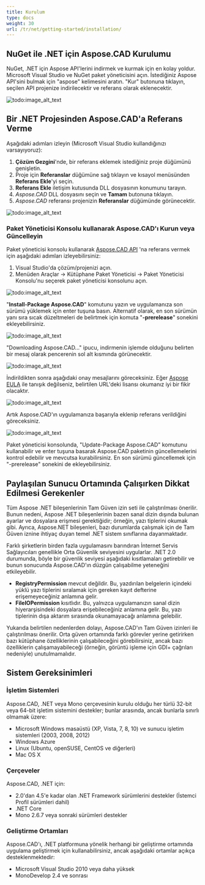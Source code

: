 ```yaml
---
title: Kurulum
type: docs
weight: 30
url: /tr/net/getting-started/installation/
---
```


## **NuGet ile .NET için Aspose.CAD Kurulumu**

NuGet, .NET için Aspose API'lerini indirmek ve kurmak için en kolay yoldur. Microsoft Visual Studio ve NuGet paket yöneticisini açın. İstediğiniz Aspose API'sini bulmak için "aspose" kelimesini aratın. "Kur" butonuna tıklayın, seçilen API projenize indirilecektir ve referans olarak eklenecektir.

![todo:image_alt_text](/cad/_assets/install/installation_1.png)

## **Bir .NET Projesinden Aspose.CAD'a Referans Verme**

Aşağıdaki adımları izleyin (Microsoft Visual Studio kullandığınızı varsayıyoruz):

1. **Çözüm Gezgini**'nde, bir referans eklemek istediğiniz proje düğümünü genişletin.
1. Proje için **Referanslar** düğümüne sağ tıklayın ve kısayol menüsünden **Referans Ekle**'yi seçin.
1. **Referans Ekle** iletişim kutusunda DLL dosyasının konumunu tarayın.
1. *Aspose.CAD* DLL dosyasını seçin ve **Tamam** butonuna tıklayın.
1. *Aspose.CAD* referansı projenizin **Referanslar** düğümünde görünecektir.

![todo:image_alt_text](/cad/_assets/install/installation_2.png)

### **Paket Yöneticisi Konsolu kullanarak Aspose.CAD'ı Kurun veya Güncelleyin**

Paket yöneticisi konsolu kullanarak [Aspose.CAD API](https://www.nuget.org/packages/Aspose.CAD/) 'na referans vermek için aşağıdaki adımları izleyebilirsiniz:

1. Visual Studio'da çözüm/projenizi açın.
1. Menüden Araçlar -> Kütüphane Paket Yöneticisi -> Paket Yöneticisi Konsolu'nu seçerek paket yöneticisi konsolunu açın.

![todo:image_alt_text](/cad/_assets/install/installation_3.png)

"**Install-Package Aspose.CAD**" komutunu yazın ve uygulamanıza son sürümü yüklemek için enter tuşuna basın. Alternatif olarak, en son sürümün yanı sıra sıcak düzeltmeleri de belirtmek için komuta "**-prerelease**" sonekini ekleyebilirsiniz.

![todo:image_alt_text](/cad/_assets/install/installation_4.png)

"Downloading Aspose.CAD..." ipucu, indirmenin işlemde olduğunu belirten bir mesaj olarak pencerenin sol alt kısmında görünecektir.

![todo:image_alt_text](/cad/_assets/install/installation_5.png)

İndirildikten sonra aşağıdaki onay mesajlarını göreceksiniz. Eğer [Aspose EULA](https://about.aspose.com/legal/eula) ile tanışık değilseniz, belirtilen URL'deki lisansı okumanız iyi bir fikir olacaktır.

![todo:image_alt_text](/cad/_assets/install/installation_6.png)

Artık Aspose.CAD'ın uygulamanıza başarıyla eklenip referans verildiğini göreceksiniz.

![todo:image_alt_text](/cad/_assets/install/installation_7.png)

Paket yöneticisi konsolunda, "Update-Package Aspose.CAD" komutunu kullanabilir ve enter tuşuna basarak Aspose.CAD paketinin güncellemelerini kontrol edebilir ve mevcutsa kurabilirsiniz. En son sürümü güncellemek için "-prerelease" sonekini de ekleyebilirsiniz.

## **Paylaşılan Sunucu Ortamında Çalışırken Dikkat Edilmesi Gerekenler**

Tüm Aspose .NET bileşenlerinin Tam Güven izin seti ile çalıştırılması önerilir. Bunun nedeni, Aspose .NET bileşenlerinin bazen sanal dizin dışında bulunan ayarlar ve dosyalara erişmesi gerektiğidir; örneğin, yazı tiplerini okumak gibi. Ayrıca, Aspose.NET bileşenleri, bazı durumlarda çalışmak için de Tam Güven iznine ihtiyaç duyan temel .NET sistem sınıflarına dayanmaktadır.

Farklı şirketlerin birden fazla uygulamasını barındıran İnternet Servis Sağlayıcıları genellikle Orta Güvenlik seviyesini uygularlar. .NET 2.0 durumunda, böyle bir güvenlik seviyesi aşağıdaki kısıtlamaları getirebilir ve bunun sonucunda Aspose.CAD'ın düzgün çalışabilme yeteneğini etkileyebilir.

- **RegistryPermission** mevcut değildir. Bu, yazdırılan belgelerin içindeki yüklü yazı tiplerini sıralamak için gereken kayıt defterine erişemeyeceğiniz anlamına gelir.
- **FileIOPermission** kısıtlıdır. Bu, yalnızca uygulamanızın sanal dizin hiyerarşisindeki dosyalara erişebileceğiniz anlamına gelir. Bu, yazı tiplerinin dışa aktarım sırasında okunamayacağı anlamına gelebilir.

Yukarıda belirtilen nedenlerden dolayı, Aspose.CAD'ın Tam Güven izinleri ile çalıştırılması önerilir. Orta güven ortamında farklı görevler yerine getirirken bazı kütüphane özelliklerinin çalışabileceğini görebilirsiniz, ancak bazı özelliklerin çalışamayabileceği (örneğin, görüntü işleme için GDI+ çağrıları nedeniyle) unutulmamalıdır.

## **Sistem Gereksinimleri**

### **İşletim Sistemleri**

Aspose.CAD, .NET veya Mono çerçevesinin kurulu olduğu her türlü 32-bit veya 64-bit işletim sistemini destekler; bunlar arasında, ancak bunlarla sınırlı olmamak üzere:

- Microsoft Windows masaüstü (XP, Vista, 7, 8, 10) ve sunucu işletim sistemleri (2003, 2008, 2012)
- Windows Azure
- Linux (Ubuntu, openSUSE, CentOS ve diğerleri)
- Mac OS X

### **Çerçeveler**

Aspose.CAD, .NET için:

- 2.0'dan 4.5'e kadar olan .NET Framework sürümlerini destekler (İstemci Profil sürümleri dahil)
- .NET Core
- Mono 2.6.7 veya sonraki sürümleri destekler

### **Geliştirme Ortamları**

Aspose.CAD'ı, .NET platformuna yönelik herhangi bir geliştirme ortamında uygulama geliştirmek için kullanabilirsiniz, ancak aşağıdaki ortamlar açıkça desteklenmektedir:

- Microsoft Visual Studio 2010 veya daha yüksek
- MonoDevelop 2.4 ve sonrası
